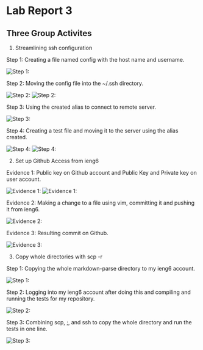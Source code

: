 # Lab Report 3

## Three Group Activites

1. Streamlining ssh configuration

Step 1: Creating a file named config with the host name and username.

![Step 1:](https://jemilparikh.github.io/Cse15L-LabReports/Screen%20Shot%202022-05-19%20at%208.31.23%20PM.png)

Step 2: Moving the config file into the ~/.ssh directory.

![Step 2:](https://jemilparikh.github.io/Cse15L-LabReports/Screen%20Shot%202022-05-19%20at%208.11.31%20PM.png)
![Step 2:](https://jemilparikh.github.io/Cse15L-LabReports/Screen%20Shot%202022-05-19%20at%207.52.51%20PM.png)

Step 3: Using the created alias to connect to remote server.

![Step 3:](https://jemilparikh.github.io/Cse15L-LabReports/Screen%20Shot%202022-05-19%20at%208.33.01%20PM.png)

Step 4: Creating a test file and moving it to the server using the alias created.

![Step 4:](https://jemilparikh.github.io/Cse15L-LabReports/Screen%20Shot%202022-05-19%20at%2010.23.48%20PM.png)
![Step 4:](https://jemilparikh.github.io/Cse15L-LabReports/Screen%20Shot%202022-05-19%20at%209.07.42%20PM.png)

2. Set up Github Access from ieng6

Evidence 1: Public key on Github account and Public Key and Private key on user account.

![Evidence 1:](https://jemilparikh.github.io/Cse15L-LabReports/Screen%20Shot%202022-05-20%20at%207.31.28%20PM.png)
![Evidence 1:](https://jemilparikh.github.io/Cse15L-LabReports/Screen%20Shot%202022-05-20%20at%207.25.45%20PM.png)

Evidence 2: Making a change to a file using vim, committing it and pushing it from ieng6.

![Evidence 2:](https://jemilparikh.github.io/Cse15L-LabReports/Screen%20Shot%202022-05-20%20at%207.49.36%20PM.png)

Evidence 3: Resulting commit on Github.

![Evidence 3:](https://jemilparikh.github.io/Cse15L-LabReports/Screen%20Shot%202022-05-20%20at%207.50.00%20PM.png)

3. Copy whole directories with scp -r

Step 1: Copying the whole markdown-parse directory to my ieng6 account.

![Step 1:](https://jemilparikh.github.io/Cse15L-LabReports/Screen%20Shot%202022-05-20%20at%209.18.24%20PM.png)

Step 2: Logging into my ieng6 account after doing this and compiling and running the tests for my repository.

![Step 2:](https://jemilparikh.github.io/Cse15L-LabReports/Screen%20Shot%202022-05-20%20at%209.22.09%20PM.png)

Step 3: Combining scp, ;, and ssh to copy the whole directory and run the tests in one line.

![Step 3:](https://jemilparikh.github.io/Cse15L-LabReports/Screen%20Shot%202022-05-20%20at%209.50.31%20PM.png)







